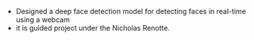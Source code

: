 - Designed a deep face detection model for detecting faces in real-time using a webcam
- it is guided project under the Nicholas Renotte.
